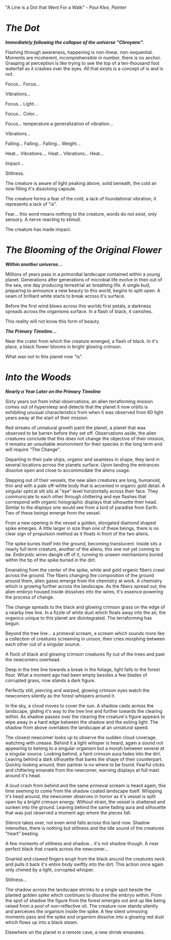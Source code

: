 
"A Line is a Dot that Went For a Walk" - *Paul Klee, Painter*

# ***The Dot*** 

***Immediately following the collapse of the universe "Chroyane".***

 Flashing through awareness, happening is non-linear, non-sequential. Moments are incoherent, incomprehensible in number, there is no anchor. Grasping at perception is like trying to see the top of a ten-thousand foot waterfall as it crashes over the eyes. All that exists is a concept of is and is not.

Focus... Focus... 
  
Vibrations... 
  
Focus... Light... 
  
Focus... Color...
  
Focus... temperature a generalization of vibration... 
  
Vibrations...
  
Falling... Falling... Falling... Weight... 
  
Heat... Vibrations.... Heat... Vibrations... Heat... 
  
Impact...
  
Stillness.
  
The creature is aware of light peaking above, solid beneath, the cold air now filling it's dissolving capsule. 
  
The creature forms a fear of the cold, a lack of foundational vibration, it represents a lack of "is".

Fear... this word means nothing to the creature, words do not exist, only sensory. A nerve reacting to stimuli. 


The creature has made impact.


# *The Blooming of the Original Flower*

***Within another universe...***

Millions of years pass in a primordial landscape contained within a young planet. Generations after generations of microbial life evolve in then out of the sea, one day producing terrestrial air breathing life. A single bud, preparing to announce a new beauty to this world, begins to split open. A seam of brilliant white starts to break across it's surface.

Before the first wind blows across this worlds first petals, a darkness spreads across the organisms surface. In a flash of black, it vanishes.

This reality will not know this form of beauty. 


  
***The Primary Timeline...*** 

Near the crater from which the creature emerged, a flash of black. In it's place, a black flower blooms in bright glowing crimson. 

What was not to this planet now "is".


# ***Into the Woods***


***Nearly a Year Later on the Primary Timeline***

 Sixty years out from initial observations, an alien terraforming mission comes out of hypersleep and detects that the planet it now orbits is exhibiting unusual characteristics from when it was observed from 60 light years away at the start of their mission.
 
 Red streaks of unnatural growth paint the planet, a planet that was observed to be barren before they set off. Observations aside, the alien creatures conclude that this does not change the objective of their mission, it remains an unsuitable environment for their species in the long term and will require "The Change".
 
Departing in their pale ships, organic and seamless in shape, they land in several locations across the planets surface. Upon landing the entrances dissolve open and close to accommodate the aliens usage.

Stepping out of their vessels, the new alien creatures are long, humanoid, thin and with a pale off-white body that is accented in organic gold detail. A singular optical slit sits at "eye" level horizontally across their face. They communicate to each other through chittering and eye flashes that correspond with organic holographic displays that silhouette their head. Similar to the displays one would see from a bird of paradise from Earth. Two of these beings emerge from the vessel.

From a new opening in the vessel a golden, elongated diamond shaped spike emerges. A little larger in size than one of these beings, there is no clear sign of propulsion method as it floats in front of the two aliens. 

The spike buries itself into the ground, becoming translucent. Inside sits a nearly full term creature, another of the aliens, this one not yet coming to be. Embryotic wires dangle off of it, running to unseen mechanisms buried within the tip of the spike buried in the dirt.

Emanating from the center of the spike, white and gold organic fibers crawl across the ground. The fibers changing the composition of the ground around them, alien gases emerge from the chemistry at work. A chemistry which is growing further across the landscape. As the fibers spread out, the alien embryo housed inside dissolves into the wires, it's essence powering the process of change. 

The change spreads to the black and glowing crimson grass on the edge of a nearby tree line. In a fizzle of white dust which floats away into the air, the organics unique to this planet are disintegrated. The terraforming has begun.

 Beyond the tree line... a primeval scream, a scream which sounds more like a collection of creatures screaming in unison, their cries morphing between each other out of a singular source. 

A flock of black and glowing crimson creatures fly out of the trees and past the newcomers overhead.

Deep in the tree line towards a break in the foliage, light falls to the forest floor. What a moment ago had been empty besides a few blades of corrupted grass, now stands a dark figure. 

Perfectly still, piercing and warped, glowing crimson eyes watch the newcomers silently as the forest whispers around it.

In the sky, a cloud moves to cover the sun. A shadow casts across the landscape, gliding it's way to the tree line and further towards the clearing within. As shadow passes over the clearing the creature's figure appears to wipe away in a hard edge between the shadow and the exiting light. The shadow from above overtakes the landscape at an unnatural speed.

The closest newcomer looks up to observe the sudden cloud coverage, watching with unease. Behind it a light whisper is heard, again a sound not appearing to belong to a singular organism but a morph between several at a singular source. Looking behind, a faint crimson aura fades into the dirt. Leaving behind a dark silhouette that bares the shape of their counterpart. Quickly looking around, their partner is no where to be found. Fearful clicks and chittering emanate from the newcomer, warning displays at full mast around it's head. 

A loud crash from behind and the same primeval scream is heard again, this time seeming to come from the shadow coated landscape itself. Whipping it's head around, the newcomer observes in horror as it's vessel is split open by a bright crimson energy. Without strain, the vessel is shattered and sunken into the ground. Leaving behind the same fading aura and silhouette that was just observed a moment ago where the pieces fall. 

Silence takes over, not even wind falls across this land now. Shadow intensifies, there is nothing but stillness and the idle sound of the creatures "heart" beating. 

A few moments of stillness and shadow... it's not shadow though. A near perfect black that crawls across the newcomer...
  
Gnarled and clawed fingers erupt from the black around the creatures neck and pulls it back it's entire body swiftly into the dirt. This action once again only chimed by a light, corrupted whisper.
  
Stillness...
  
The shadow across the landscape shrinks to a single spot beside the planted golden spike which continues to dissolve the embryo within. From the spot of shadow the figure from the forest emerges out and up like being raised from a pool of non-reflective oil. The creature now stands silently and perceives the organism inside the spike. A few silent unmoving moments pass and the spike and organism dissolve into a glowing red dust which flows up into a black steam.
  
Elsewhere on the planet in a remote cave, a new shriek emanates. 












